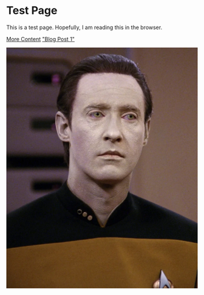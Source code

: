 # Test Page
This is a test page. Hopefully, I am reading this in the browser.

[More Content](./other)
["Blog Post 1"](./content/lol)

![Data](./data.webp)
